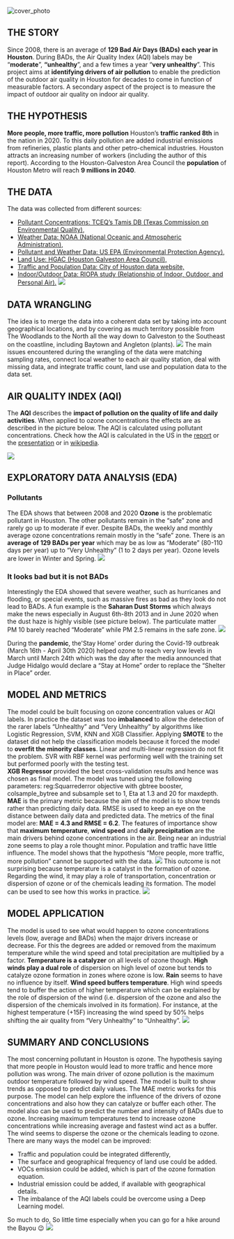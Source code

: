 ![cover_photo](./06_Images/FirstPage.png)
## THE STORY
Since 2008, there is an average of **129 Bad Air Days (BADs) each year in Houston**. During BADs, the Air Quality Index (AQI) labels may be “**moderate**”, **“unhealthy**”, and a few times a year “**very unhealthy**”. This project aims at **identifying drivers of air pollution** to enable the prediction of the outdoor air quality in Houston for decades to come in function of measurable factors. A secondary aspect of the project is to measure the impact of outdoor air quality on indoor air quality.

## THE HYPOTHESIS
**More people, more traffic, more pollution**
Houston’s **traffic ranked 8th** in the nation in 2020. To this daily pollution are added industrial emissions from refineries, plastic plants and other petro-chemical industries. Houston attracts an increasing number of workers (including the author of this report). According to the Houston-Galveston Area Council the **population** of Houston Metro will reach **9 millions in 2040**. 

## THE DATA
The data was collected from different sources:
* [Pollutant Concentrations: TCEQ’s Tamis DB (Texas Commission on Environmental Quality),](https://www.tceq.texas.gov/)
* [Weather Data: NOAA (National Oceanic and Atmospheric Administration),](https://www.noaa.gov/)
* [Pollutant and Weather Data: US EPA (Environmental Protection Agency),](https://www.epa.gov/)
* [Land Use: HGAC (Houston Galveston Area Council),](https://www.h-gac.com/Home)
* [Traffic and Population Data: City of Houston data website,](https://cohgis-mycity.opendata.arcgis.com/)
* [Indoor/Outdoor Data: RIOPA study (Relationship of Indoor, Outdoor, and Personal Air).](https://dataverse.harvard.edu/dataset.xhtml?persistentId=doi:10.7910/DVN/7UBE7P)
![](./06_Images/HoustonMap.jpg)

## DATA WRANGLING
The idea is to merge the data into a coherent data set by taking into account geographical locations, and by covering as much territory possible from The Woodlands to the North all the way down to Galveston to the Southeast on the coastline, including Baytown and Angleton (plants).
![](./06_Images/Overview.png)
The main issues encountered during the wrangling of the data were matching sampling rates, connect local weather to each air quality station, deal with missing data, and integrate traffic count, land use  and population data to the data set.

## AIR QUALITY INDEX (AQI)
The **AQI** describes the **impact of pollution on the quality of life and daily activities**. When applied to ozone concentrations the effects are as described in the picture below. The AQI is calculated using pollutant concentrations. Check how the AQI is calculated in the US in the [report](./SpringboardCapstone2_HoustonAirQuality_Report_AnneWarren.pdf) or the [presentation](./Springboard_Capstone2_HoustonAirQuality_AnneWarren_2021.pdf) or in [wikipedia](https://en.wikipedia.org/wiki/Air_quality_index#United_States).

![](./06_Images/AQI.png)

## EXPLORATORY DATA ANALYSIS (EDA) 
### Pollutants
The EDA shows that between 2008 and 2020 **Ozone** is the  problematic pollutant in Houston. The other pollutants remain in the “safe” zone and rarely go up to moderate if ever. Despite BADs, the weekly and monthly average ozone concentrations remain mostly in the “safe” zone.
There is an **average of 129 BADs per year** which may be as low as “Moderate” (80-110 days per year) up to “Very Unhealthy” (1 to 2 days per year). Ozone levels are lower in Winter and Spring.
![](./06_Images/DailyOzone.png)
### It looks bad but it is not BADs
Interestingly the EDA showed that severe weather, such as hurricanes and flooding, or special events, such as massive fires as bad as they look do not lead to BADs. A fun example is the **Saharan Dust Storms** which always make the news especially in August 6th-8th 2013 and in June 2020 when the dust haze is highly visible (see picture below). The particulate matter PM 10 barely reached “Moderate” while PM 2.5 remains in the safe zone.
![](./06_Images/SaharanDust.png)

During the **pandemic**, the'Stay Home' order during the Covid-19 outbreak (March 16th - April 30th 2020) helped ozone to reach very low levels in March until March 24th which was the day after the media announced that Judge Hidalgo would declare a “Stay at Home” order to replace the “Shelter in Place” order.

## MODEL AND METRICS
The model could be built focusing on ozone concentration values or AQI labels. In practice the dataset was too **imbalanced** to allow the detection of the rarer labels “Unhealthy” and “Very Unhealthy” by algorithms like Logistic Regression, SVM, KNN and XGB Classifier. Applying **SMOTE** to the dataset did not help the classification models because it forced the model to **overfit the minority classes**.  Linear and multi-linear regression do not fit the problem. SVR with RBF kernel was performing well with the training set but performed poorly with the testing test.  
**XGB Regressor** provided the best cross-validation results and hence was chosen as final model. The model was tuned using the following parameters: reg:Squarrederror objective with gbtree booster, colsample_bytree and subsample set to 1, Eta at 1.3 and 20 for maxdepth.
**MAE** is the primary metric because the aim of the model is to show trends rather than predicting daily data. RMSE is used to keep an eye on the distance between daily data and predicted data. The metrics of the final model are: **MAE = 4.3 and RMSE = 6.2**.
The features of importance show that **maximum temperature**, **wind speed** and **daily precipitation** are the main drivers behind ozone concentrations in the air. Being  near an industrial zone seems to play a role thought minor. Population and traffic have little influence. The model shows that the hypothesis “More people, more traffic, more pollution” cannot be supported with the data. 
![](./06_Images/FeaturesOfImportance.png)
This outcome is not surprising because temperature is a catalyst in the formation of ozone. Regarding the wind, it may play a role of transportation, concentration or dispersion of ozone or of the chemicals leading its formation. The model can be used to see how this works in practice.
![](./06_Images/ozoneformation.jpg)
## MODEL APPLICATION
The model is used to see what would happen to ozone concentrations levels (low, average and BADs) when the major drivers increase or decrease. For this the degrees are added or removed from the maximum temperature while the wind speed and total precipitation are multiplied by a factor. **Temperature is a catalyzer** on all levels of ozone though. **High winds play a dual role** of dispersion on high level of ozone but tends to catalyze ozone formation in zones where ozone is low. **Rain** seems to have no influence by itself.
**Wind speed buffers temperature**. High wind speeds tend to buffer the action of higher temperature which can be explained by the role of dispersion of the wind (i.e. dispersion of the ozone and also the dispersion of the chemicals involved in its formation). For instance, at the highest temperature (+15F) increasing the wind speed by 50% helps shifting the air quality from “Very Unhealthy” to “Unhealthy”.
![](./06_Images/application.png)
## SUMMARY AND CONCLUSIONS
The most concerning pollutant in Houston is ozone. The hypothesis saying that more people in Houston would lead to more traffic and hence more pollution was wrong. The main driver of ozone pollution is the maximum outdoor temperature followed by wind speed.
The model is built to show trends as opposed to predict daily values. The MAE metric works for this purpose.
The model can help explore the influence of the drivers of ozone concentrations and  also how they can catalyze or buffer each other. The model also can be used to predict the number and intensity of BADs due to ozone.
Increasing maximum temperatures tend to increase ozone concentrations while increasing average and fastest wind act as a buffer. The wind seems to disperse the ozone or the chemicals leading to ozone.
There are many ways the model can be improved: 
* Traffic and population could be integrated differently,
* The surface and geographical frequency of land use could be added.
* VOCs emission could be added, which is part of the ozone formation equation.
* Industrial emission could be added, if available with geographical details.
* The imbalance of the AQI labels could be overcome using a Deep Learning model.

So much to do, So little time especially when you can go for a hike around the Bayou :wink:
![](./06_Images/bayou.png)
